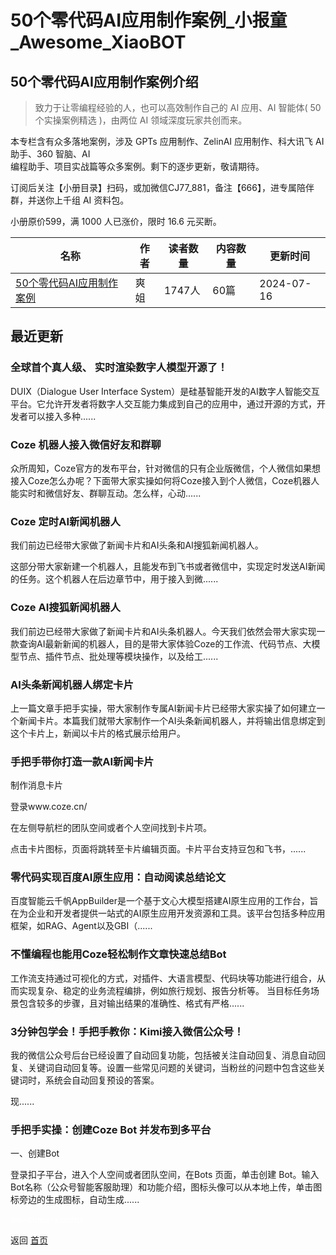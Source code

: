 # 50个零代码AI应用制作案例_小报童_Awesome_XiaoBOT

## 50个零代码AI应用制作案例介绍
> 致力于让零编程经验的人，也可以高效制作自己的 AI 应用、AI 智能体( 50 个实操案例精选 )，由两位 AI 领域深度玩家共创而来。    
    
本专栏含有众多落地案例，涉及 GPTs 应用制作、ZelinAI 应用制作、科大讯飞 AI 助手、360 智脑、AI  
编程助手、项目实战篇等众多案例。剩下的逐步更新，敬请期待。    
    
订阅后关注【小册目录】扫码，或加微信CJ77_881，备注【666】，进专属陪伴群，并送你上千组 AI 资料包。    
    
小册原价599，满 1000 人已涨价，限时 16.6 元买断。  
  


|名称|作者|读者数量|内容数量|更新时间|
|---|---|---|---|---|
|[50个零代码AI应用制作案例](https://xiaobot.net/p/wsvictoria?refer=0b133df9-27dc-423b-8101-639049001c13)|爽姐|1747人|60篇|2024-07-16|

## 最近更新
### 全球首个真人级、 实时渲染数字人模型开源了！

DUIX（Dialogue User Interface
System）是硅基智能开发的AI数字人智能交互平台。它允许开发者将数字人交互能力集成到自己的应用中，通过开源的方式，开发者可以接入多种......

### Coze 机器人接入微信好友和群聊

众所周知，Coze官方的发布平台，针对微信的只有企业版微信，个人微信如果想接入Coze怎么办呢？下面带大家实操如何将Coze接入到个人微信，Coze机器人能实时和微信好友、群聊互动。怎么样，心动......

### Coze 定时AI新闻机器人

我们前边已经带大家做了新闻卡片和AI头条和AI搜狐新闻机器人。

这部分带大家新建一个机器人，且能发布到飞书或者微信中，实现定时发送AI新闻的任务。这个机器人在后边章节中，用于接入到微......

### Coze AI搜狐新闻机器人

我们前边已经带大家做了新闻卡片和AI头条机器人。今天我们依然会带大家实现一款查询AI最新新闻的机器人，目的是带大家体验Coze的工作流、代码节点、大模型节点、插件节点、批处理等模块操作，以及给工......

### AI头条新闻机器人绑定卡片

上一篇文章手把手实操，带大家制作专属AI新闻卡片已经带大家实操了如何建立一个新闻卡片。本篇我们就带大家制作一个AI头条新闻机器人，并将输出信息绑定到这个卡片上，新闻以卡片的格式展示给用户。

### 手把手带你打造一款AI新闻卡片

制作消息卡片

登录www.coze.cn/

在左侧导航栏的团队空间或者个人空间找到卡片项。

点击卡片图标，页面将跳转至卡片编辑页面。卡片平台支持豆包和飞书，......

### 零代码实现百度AI原生应用：自动阅读总结论文

百度智能云千帆AppBuilder是一个基于文心大模型搭建AI原生应用的工作台，旨在为企业和开发者提供一站式的AI原生应用开发资源和工具。该平台包括多种应用框架，如RAG、Agent以及GBI（......

### 不懂编程也能用Coze轻松制作文章快速总结Bot

工作流支持通过可视化的方式，对插件、大语言模型、代码块等功能进行组合，从而实现复杂、稳定的业务流程编排，例如旅行规划、报告分析等。
当目标任务场景包含较多的步骤，且对输出结果的准确性、格式有严格......

### 3分钟包学会！手把手教你：Kimi接入微信公众号！

我的微信公众号后台已经设置了自动回复功能，包括被关注自动回复、消息自动回复、关键词自动回复等。设置一些常见问题的关键词，当粉丝的问题中包含这些关键词时，系统会自动回复预设的答案。

现......

### 手把手实操：创建Coze Bot 并发布到多平台

一、创建Bot

登录扣子平台，进入个人空间或者团队空间，在Bots 页面，单击创建
Bot。输入Bot名称（公众号智能客服助理）和功能介绍，图标头像可以从本地上传，单击图标旁边的生成图标，自动生成......


<a href="https://github.com/Reno9527/awesome-xiaobot" style="color: white; text-decoration: none;">awesome-xiaobot</a>

返回 [首页](../README.md)
